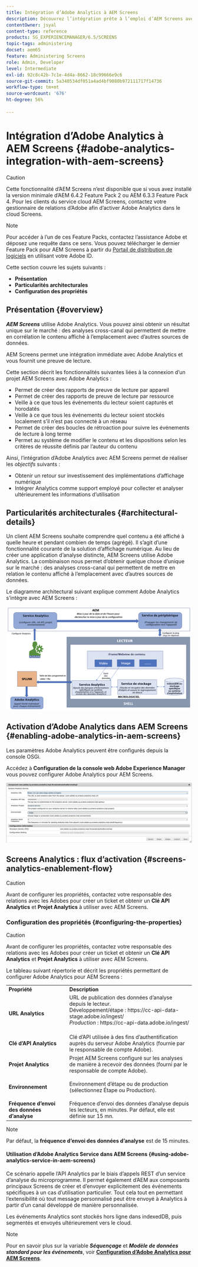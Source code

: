```yaml
---
title: Intégration d’Adobe Analytics à AEM Screens
description: Découvrez l’intégration prête à l’emploi d’AEM Screens avec Adobe Analytics et fournissez un bon à tirer.
contentOwner: jsyal
content-type: reference
products: SG_EXPERIENCEMANAGER/6.5/SCREENS
topic-tags: administering
docset: aem65
feature: Administering Screens
role: Admin, Developer
level: Intermediate
exl-id: 92c8c42b-7c1e-4d4a-8662-18c99666e9c6
source-git-commit: 5a340534df051a4ad4bf9080b972111717f14736
workflow-type: tm+mt
source-wordcount: '676'
ht-degree: 56%

---
```


# Intégration d’Adobe Analytics à AEM Screens {#adobe-analytics-integration-with-aem-screens}

>[!CAUTION]
>
>Cette fonctionnalité d’AEM Screens n’est disponible que si vous avez installé la version minimale d’AEM 6.4.2 Feature Pack 2 ou AEM 6.3.3 Feature Pack 4. Pour les clients du service cloud AEM Screens, contactez votre gestionnaire de relations d’Adobe afin d’activer Adobe Analytics dans le cloud Screens.

>[!NOTE]
>
>Pour accéder à l’un de ces Feature Packs, contactez l’assistance Adobe et déposez une requête dans ce sens. Vous pouvez télécharger le dernier Feature Pack pour AEM Screens à partir du [Portail de distribution de logiciels](https://experience.adobe.com/#/downloads/content/software-distribution/en/aem.html) en utilisant votre Adobe ID.

Cette section couvre les sujets suivants :

* **Présentation**
* **Particularités architecturales**
* **Configuration des propriétés**

## Présentation {#overview}

***AEM Screens*** utilise Adobe Analytics. Vous pouvez ainsi obtenir un résultat unique sur le marché : des analyses cross-canal qui permettent de mettre en corrélation le contenu affiché à l’emplacement avec d’autres sources de données.

AEM Screens permet une intégration immédiate avec Adobe Analytics et vous fournit une preuve de lecture.

Cette section décrit les fonctionnalités suivantes liées à la connexion d’un projet AEM Screens avec Adobe Analytics :

* Permet de créer des rapports de preuve de lecture par appareil
* Permet de créer des rapports de preuve de lecture par ressource
* Veille à ce que tous les événements du lecteur soient capturés et horodatés
* Veille à ce que tous les événements du lecteur soient stockés localement s’il n’est pas connecté à un réseau
* Permet de créer des boucles de rétroaction pour suivre les événements de lecture à long terme
* Permet au système de modifier le contenu et les dispositions selon les critères de réussite définis par l’auteur du contenu

Ainsi, l’intégration d’Adobe Analytics avec AEM Screens permet de réaliser les *objectifs* suivants :

* Obtenir un retour sur investissement des implémentations d’affichage numérique
* Intégrer Analytics comme support employé pour collecter et analyser ultérieurement les informations d’utilisation

## Particularités architecturales {#architectural-details}

Un client AEM Screens souhaite comprendre quel contenu a été affiché à quelle heure et pendant combien de temps (agrégé). Il s’agit d’une fonctionnalité courante de la solution d’affichage numérique. Au lieu de créer une application d’analyse distincte, AEM Screens utilise Adobe Analytics. La combinaison nous permet d’obtenir quelque chose d’unique sur le marché : des analyses cross-canal qui permettent de mettre en relation le contenu affiché à l’emplacement avec d’autres sources de données.

Le diagramme architectural suivant explique comment Adobe Analytics s’intègre avec AEM Screens :

![screen_shot_2018-09-12at85611am](assets/screen_shot_2018-09-12at85611am.png)

## Activation d’Adobe Analytics dans AEM Screens {#enabling-adobe-analytics-in-aem-screens}

Les paramètres Adobe Analytics peuvent être configurés depuis la console OSGi.

Accédez à **Configuration de la console web Adobe Experience Manager** vous pouvez configurer Adobe Analytics pour AEM Screens.

![screen_shot_2018-09-04at25550pm](assets/screen_shot_2018-09-04at25550pm.png)

## Screens Analytics : flux d’activation {#screens-analytics-enablement-flow}

>[!CAUTION]
>
>Avant de configurer les propriétés, contactez votre responsable des relations avec les Adobes pour créer un ticket et obtenir un **Clé API Analytics** et **Projet Analytics** à utiliser avec AEM Screens.

### Configuration des propriétés {#configuring-the-properties}

>[!CAUTION]
>
>Avant de configurer les propriétés, contactez votre responsable des relations avec les Adobes pour créer un ticket et obtenir un **Clé API Analytics** et **Projet Analytics** à utiliser avec AEM Screens.

Le tableau suivant répertorie et décrit les propriétés permettant de configurer Adobe Analytics pour AEM Screens :

<table>
 <tbody>
  <tr>
   <td><strong>Propriété</strong></td>
   <td><strong>Description</strong></td>
  </tr>
  <tr>
   <td><strong>URL Analytics</strong></td>
   <td>URL de publication des données d’analyse depuis le lecteur. <br>
   Développement/étape</em> : https://cc-api-data-stage.adobe.io/ingest/<br /> <em>Production</em> : https://cc-api-data.adobe.io/ingest/<br /> <br /></td>
  </tr>
  <tr>
   <td><strong>Clé d’API Analytics</strong></td>
   <td>Clé d’API utilisée à des fins d’authentification auprès du serveur Adobe Analytics (fournie par le responsable de compte Adobe).</td>
  </tr>
  <tr>
   <td><strong>Projet Analytics</strong></td>
   <td>Projet AEM Screens configuré sur les analyses de manière à recevoir des données (fourni par le responsable de compte Adobe).</td>
  </tr>
  <tr>
   <td><strong>Environnement</strong></td>
   <td><p>Environnement d’étape ou de production (sélectionnez Étape ou Production).</p></td>
  </tr>
  <tr>
   <td><strong>Fréquence d’envoi des données d’analyse</strong></td>
   <td>Fréquence d’envoi des données d’analyse depuis les lecteurs, en minutes. Par défaut, elle est définie sur 15 mn.</td>
  </tr>
 </tbody>
</table>

>[!NOTE]
>
>Par défaut, la **fréquence d’envoi des données d’analyse** est de 15 minutes.

#### Utilisation d’Adobe Analytics Service dans AEM Screens {#using-adobe-analytics-service-in-aem-screens}

Ce scénario appelle l’API Analytics par le biais d’appels REST d’un service d’analyse du microprogramme. Il permet également d’AEM aux composants principaux Screens de créer et d’envoyer explicitement des événements spécifiques à un cas d’utilisation particulier. Tout cela tout en permettant l’extensibilité où tout message personnalisé peut être envoyé à Analytics à partir d’un canal développé de manière personnalisée.

Les événements Analytics sont stockés hors ligne dans indexedDB, puis segmentés et envoyés ultérieurement vers le cloud.

>[!NOTE]
>
>Pour en savoir plus sur la variable ***Séquençage*** et ***Modèle de données standard pour les événements***, voir **[Configuration d’Adobe Analytics pour AEM Screens](configuring-adobe-analytics-aem-screens.md)**.
